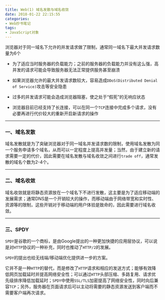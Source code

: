 ```yaml
---
title: Web(1) 域名发散与域名收敛
date: 2018-01-22 22:15:55
categories:
- Web抄书笔记
tags:
- JavaScript对象
---
```


浏览器对于同一域名下允许的并发请求做了限制，通常同一域名下最大并发请求数量为6个

<!-- More -->

* 为了适应当时服务器的负载能力；之前的服务器的负载能力并没有这么强，高并发的请求可能会导致服务器无法正常提供服务甚至崩溃

* 如果浏览器允许的最大并发请求数较大，容易造成`DDoS(Distributed Denial of Service)`攻击等安全隐患

* 过多的并发请求可能会造成浏览器阻塞，使之处于“假死”的无响应状态

* 浏览器目前已经支持了长连接，可以在同一个`TCP`连接中完成多个请求，没有必要再进行代价较大的重新开启新请求的操作

---

### 一、域名发散

域名发散就是为了突破浏览器对于同一域名并发请求数的限制，使用域名发散为同一个服务申请多个域名，从而可以一定程度上提高并发量；当然，由于建立新的请求需要一定的代价，因此需要在域名发散与域名收敛之间进行`trade off`，通常发散的域名个数为2-4个。

---

### 二、域名收敛

域名收敛就是将静态资源放在一个域名下不进行发散，这主要是为了适应移动端的发展需求；通常DNS是一个开销较大的操作，而移动端由于网络带宽和实时性、资源等的限制，这些开销对于移动端的用户体验是致命的，因此需要进行域名收敛。

---

### 三、SPDY

`SPDY`是谷歌的一个商标，是由Google提出的一种更加快捷的应用层协议，可以说是对`HTTP`协议的一种补充，同时也推动了`HTTP/2`的发展。

`SPDY`的提出也给无线端/移动端优化提供进一步的方案。

它并不是一种`HTTP`的替代，而是修改了`HTTP`请求和相应的发送方式；能够有效降低网页加载延时并提高网络安全性；可以通过`HTTP`头部压缩、多路复用、请求优先级排序降低加载延时；`SPDY`中使用`SSL/TLS`加密提高了网络安全性，同时向后兼容`TCP`；另外，服务器在页面请求后可以主动将需要的静态资源发送到客户端而不需要客户端再次请求。

